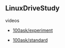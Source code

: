 ## LinuxDriveStudy
videos

- [100ask/experiment](https://www.bilibili.com/video/BV1XK411D7wK/?spm_id_from=333.337.search-card.all.click)

- [100ask/standard](https://www.bilibili.com/list/watchlater?oid=286846834&bvid=BV14f4y1Q7ti&spm_id_from=333.999.top_right_bar_window_view_later.content.click)